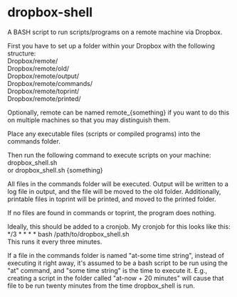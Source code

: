 dropbox-shell
=============

A BASH script to run scripts/programs on a remote machine via Dropbox.

First you have to set up a folder within your Dropbox with the following
structure:   
Dropbox/remote/   
Dropbox/remote/old/   
Dropbox/remote/output/   
Dropbox/remote/commands/   
Dropbox/remote/toprint/   
Dropbox/remote/printed/

Optionally, remote can be named remote_{something} if you want to do this on
multiple machines so that you may distinguish them.

Place any executable files (scripts or compiled programs) into the commands
folder.

Then run the following command to execute scripts on your machine:   
dropbox_shell.sh   
or dropbox_shell.sh {something}

All files in the commands folder will be executed. Output will be written to a
log file in output, and the file will be moved to the old folder. Additionally,
printable files in toprint will be printed, and moved to the printed folder.

If no files are found in commands or toprint, the program does nothing.

Ideally, this should be added to a cronjob. My cronjob for this looks like this:   
*/3 * * * *     bash /path/to/dropbox_shell.sh   
This runs it every three minutes.

If a file in the commands folder is named "at-some time string", instead of
executing it right away, it's assumed to be a bash script to be run using the
"at" command, and "some time string" is the time to execute it. E.g., creating a
script in the folder called "at-now + 20 minutes" will cause that file to be run
twenty minutes from the time dropbox_shell is run.
